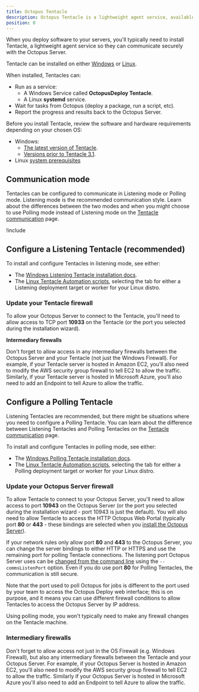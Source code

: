 ```yaml
---
title: Octopus Tentacle
description: Octopus Tentacle is a lightweight agent service, available on both Windows and Linux servers to communicate securely with the Octopus Server.
position: 0
---
```


When you deploy software to your servers, you'll typically need to install Tentacle, a lightweight agent service so they can communicate securely with the Octopus Server.

Tentacle can be installed on either [Windows](/docs/infrastructure/deployment-targets/tentacle/windows/index.md) or [Linux](/docs/infrastructure/deployment-targets/tentacle/linux/index.md). 

When installed, Tentacles can:

- Run as a service:
  - A Windows Service called **OctopusDeploy Tentacle**.
  - A Linux **systemd** service.
- Wait for tasks from Octopus (deploy a package, run a script, etc).
- Report the progress and results back to the Octopus Server.

Before you install Tentacle, review the software and hardware requirements depending on your chosen OS:

- Windows:
  - [The latest version of Tentacle](/docs/infrastructure/deployment-targets/tentacle/windows/requirements/index.md).
  - [Versions prior to Tentacle 3.1](/docs/infrastructure/deployment-targets/tentacle/windows/requirements/legacy-requirements.md).
- Linux [system prerequisites](/docs/infrastructure/deployment-targets/linux/index.md#requirements)


## Communication mode

Tentacles can be configured to communicate in Listening mode or Polling mode. Listening mode is the recommended communication style. Learn about the differences between the two modes and when you might choose to use Polling mode instead of Listening mode on the [Tentacle communication](/docs/infrastructure/deployment-targets/tentacle/tentacle-communication.md) page.

!include <tentacle-downloads>

## Configure a Listening Tentacle (recommended)

To install and configure Tentacles in listening mode, see either:
 - The [Windows Listening Tentacle installation docs](/docs/infrastructure/deployment-targets/tentacle/windows/index.md#configure-a-listening-tentacle-recommended).
 - The [Linux Tentacle Automation scripts](/docs/infrastructure/deployment-targets/tentacle/linux/index.md#automation-scripts), selecting the tab for either a Listening deployment target or worker for your Linux distro.

### Update your Tentacle firewall

To allow your Octopus Server to connect to the Tentacle, you'll need to allow access to TCP port **10933** on the Tentacle (or the port you selected during the installation wizard).

**Intermediary firewalls**

Don't forget to allow access in any intermediary firewalls between the Octopus Server and your Tentacle (not just the Windows Firewall). For example, if your Tentacle server is hosted in Amazon EC2, you'll also need to modify the AWS security group firewall to tell EC2 to allow the traffic. Similarly, if your Tentacle server is hosted in Microsoft Azure, you'll also need to add an Endpoint to tell Azure to allow the traffic.

## Configure a Polling Tentacle

Listening Tentacles are recommended, but there might be situations where you need to configure a Polling Tentacle. You can learn about the difference between Listening Tentacles and Polling Tentacles on the [Tentacle communication](/docs/infrastructure/deployment-targets/tentacle/tentacle-communication.md) page.

To install and configure Tentacles in polling mode, see either:
 - The [Windows Polling Tentacle installation docs](/docs/infrastructure/deployment-targets/tentacle/windows/index.md#configure-a-polling-tentacle).
 - The [Linux Tentacle Automation scripts](/docs/infrastructure/deployment-targets/tentacle/linux/index.md#automation-scripts), selecting the tab for either a Polling deployment target or worker for your Linux distro.

### Update your Octopus Server firewall

To allow Tentacle to connect to your Octopus Server, you'll need to allow access to port **10943** on the Octopus Server (or the port you selected during the installation wizard - port 10943 is just the default). You will also need to allow Tentacle to access the HTTP Octopus Web Portal (typically port **80** or **443** - these bindings are selected when you [install the Octopus Server](/docs/installation/index.md)).

If your network rules only allow port **80** and **443** to the Octopus Server, you can change the server bindings to either HTTP or HTTPS and use the remaining port for polling Tentacle connections. The listening port Octopus Server uses can be [changed from the command line](/docs/octopus-rest-api/octopus.server.exe-command-line/configure.md) using the `--commsListenPort` option. Even if you do use port **80** for Polling Tentacles, the communication is still secure.

Note that the port used to poll Octopus for jobs is different to the port used by your team to access the Octopus Deploy web interface; this is on purpose, and it means you can use different firewall conditions to allow Tentacles to access the Octopus Server by IP address.

Using polling mode, you won't typically need to make any firewall changes on the Tentacle machine.

### Intermediary firewalls

Don't forget to allow access not just in the OS Firewall (e.g. Windows Firewall), but also any intermediary firewalls between the Tentacle and your Octopus Server. For example, if your Octopus Server is hosted in Amazon EC2, you'll also need to modify the AWS security group firewall to tell EC2 to allow the traffic. Similarly if your Octopus Server is hosted in Microsoft Azure you'll also need to add an Endpoint to tell Azure to allow the traffic.
